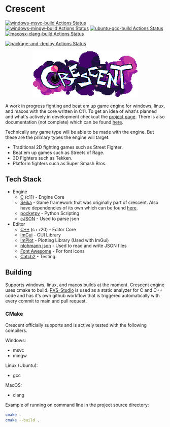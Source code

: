 # Crescent

[![windows-msvc-build Actions Status](https://github.com/Chukobyte/crescent/workflows/windows-msvc-build/badge.svg)](https://github.com/Chukobyte/crescent/actions)
[![windows-mingw-build Actions Status](https://github.com/Chukobyte/crescent/workflows/windows-mingw-build/badge.svg)](https://github.com/Chukobyte/crescent/actions)
[![ubuntu-gcc-build Actions Status](https://github.com/Chukobyte/crescent/workflows/ubuntu-gcc-build/badge.svg)](https://github.com/Chukobyte/crescent/actions)
[![macosx-clang-build Actions Status](https://github.com/Chukobyte/crescent/workflows/macosx-clang-build/badge.svg)](https://github.com/Chukobyte/crescent/actions)

<!-- [![pvs-studio Actions Status](https://github.com/Chukobyte/crescent/workflows/pvs-studio/badge.svg)](https://github.com/Chukobyte/crescent/actions) -->

[![package-and-deploy Actions Status](https://github.com/Chukobyte/crescent/workflows/package-and-deploy/badge.svg)](https://github.com/Chukobyte/crescent/actions)

<p align="center">
  <a href="https://chukobyte.github.io/crescent">
    <img src="assets/images/logo_2_enlarged.png" width="334" alt="Crescent Engine logo">
  </a>
</p>

A work in progress fighting and beat em up game engine for windows, linux, and macos with the core written in C11.  To get an idea of what's planned and what's actively in development checkout the [project page](https://github.com/users/Chukobyte/projects/1).  There is also documentation (not complete) which can be found [here](https://chukobyte.github.io/crescent/).

Technically any game type will be able to be made with the engine.  But these are the primary types the engine will target:
- Traditional 2D fighting games such as Street Fighter.
- Beat em up games such as Streets of Rage.
- 3D Fighters such as Tekken.
- Platform fighters such as Super Smash Bros.

## Tech Stack

* Engine
  * [C](https://en.wikipedia.org/wiki/C_(programming_language)) (c11) - Engine Core
  * [Seika](https://github.com/Chukobyte/seika) - Game framework that was originally part of crescent.  Also have dependencies of its own which can be found [here](https://github.com/Chukobyte/seika?tab=readme-ov-file#tech-stack).
  * [pocketpy](https://github.com/blueloveth/pocketpy) - Python Scripting
  * [cJSON](https://github.com/DaveGamble/cJSON) - Used to parse json
* Editor
  * [C++](https://en.wikipedia.org/wiki/C%2B%2B) (c++20) - Editor Core
  * [ImGui](https://github.com/ocornut/imgui) - GUI Library
  * [ImPlot](https://github.com/epezent/implot) - Plotting Library (Used with ImGui)
  * [nlohmann json](https://github.com/nlohmann/json) - Used to read and write JSON files
  * [Font Awesome](https://github.com/FortAwesome/Font-Awesome) - For font icons
  * [Catch2](https://github.com/catchorg/Catch2) - Testing

## Building

Supports windows, linux, and macos builds at the moment.  Crescent engine uses cmake to build.  [PVS-Studio](https://pvs-studio.com/pvs-studio/?utm_source=website&utm_medium=github&utm_campaign=open_source) is used as a static analyzer for C and C++ code and has it's own github workflow that is triggered automatically with every commit to main and pull request.

### CMake

Crescent officially supports and is actively tested with the following compilers.

Windows:
- msvc
- mingw

Linux (Ubuntu):
- gcc

MacOS:
- clang

Example of running on command line in the project source directory:
```sh
cmake .
cmake --build .
```
